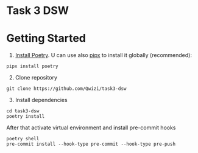 # Task 3 DSW

# Getting Started
1. [Install Poetry](https://python-poetry.org/docs/#installation).
U can use also [pipx](https://github.com/pypa/pipx#readme) to install it globally (recommended):
```shell
pipx install poetry
```
2. Clone repository
```shell
git clone https://github.com/Qwizi/task3-dsw
```

3. Install dependencies
```shell
cd task3-dsw
poetry install
```
After that activate virtual environment and install pre-commit hooks

```shell
poetry shell
pre-commit install --hook-type pre-commit --hook-type pre-push
```

